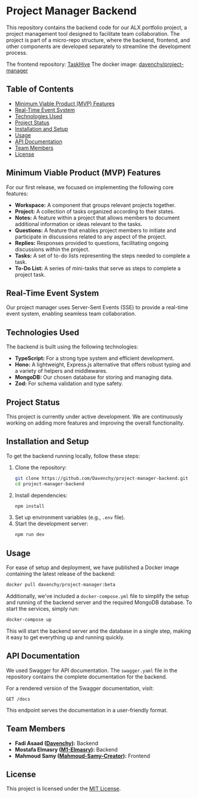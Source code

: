 # Project Manager Backend

This repository contains the backend code for our ALX portfolio project, a project management tool designed to facilitate team collaboration. The project is part of a micro-repo structure, where the backend, frontend, and other components are developed separately to streamline the development process.

The frontend repository: [TaskHive](https://github.com/Mahmoud-Samy-Creator/TaskHive-web-app-client)
The docker image: [davenchy/project-manager](https://hub.docker.com/repository/docker/davenchy/project-manager)

## Table of Contents
- [Minimum Viable Product (MVP) Features](#minimum-viable-product-mvp-features)
- [Real-Time Event System](#real-time-event-system)
- [Technologies Used](#technologies-used)
- [Project Status](#project-status)
- [Installation and Setup](#installation-and-setup)
- [Usage](#usage)
- [API Documentation](#api-documentation)
- [Team Members](#team-members)
- [License](#license)

## Minimum Viable Product (MVP) Features

For our first release, we focused on implementing the following core features:

- **Workspace:** A component that groups relevant projects together.
- **Project:** A collection of tasks organized according to their states.
- **Notes:** A feature within a project that allows members to document additional information or ideas relevant to the tasks.
- **Questions:** A feature that enables project members to initiate and participate in discussions related to any aspect of the project.
- **Replies:** Responses provided to questions, facilitating ongoing discussions within the project.
- **Tasks:** A set of to-do lists representing the steps needed to complete a task.
- **To-Do List:** A series of mini-tasks that serve as steps to complete a project task.

## Real-Time Event System

Our project manager uses Server-Sent Events (SSE) to provide a real-time event system, enabling seamless team collaboration.

## Technologies Used

The backend is built using the following technologies:

- **TypeScript:** For a strong type system and efficient development.
- **Hono:** A lightweight, Express.js alternative that offers robust typing and a variety of helpers and middlewares.
- **MongoDB:** Our chosen database for storing and managing data.
- **Zod:** For schema validation and type safety.

## Project Status

This project is currently under active development. We are continuously working on adding more features and improving the overall functionality.

## Installation and Setup

To get the backend running locally, follow these steps:

1. Clone the repository:
   ```bash
   git clone https://github.com/Davenchy/project-manager-backend.git
   cd project-manager-backend
   ```
2. Install dependencies:
   ```bash
   npm install
   ```
3. Set up environment variables (e.g., `.env` file).
4. Start the development server:
   ```bash
   npm run dev
   ```

## Usage

For ease of setup and deployment, we have published a Docker image containing the latest release of the backend:

```bash
docker pull davenchy/project-manager:beta
```

Additionally, we've included a `docker-compose.yml` file to simplify the setup and running of the backend server and the required MongoDB database. To start the services, simply run:

```bash
docker-compose up
```

This will start the backend server and the database in a single step, making it easy to get everything up and running quickly.

## API Documentation

We used Swagger for API documentation. The `swagger.yaml` file in the repository contains the complete documentation for the backend. 

For a rendered version of the Swagger documentation, visit:

```http
GET /docs
```

This endpoint serves the documentation in a user-friendly format.

## Team Members

- **Fadi Asaad ([Davenchy](https://github.com/Davenchy)):** Backend
- **Mostafa Elmasry ([M1-Elmasry](https://github.com/M1-Elmasry)):** Backend
- **Mahmoud Samy ([Mahmoud-Samy-Creator](https://github.com/Mahmoud-Samy-Creator)):** Frontend

## License

This project is licensed under the [MIT License](./LICENSE).
